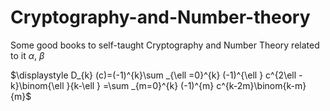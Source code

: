 # Cryptography-and-Number-theory
Some good books to self-taught Cryptography and Number Theory related to it
$\alpha$, $\beta$



$\displaystyle D_{k} (c)=(-1)^{k}\sum _{\ell =0}^{k} (-1)^{\ell } c^{2\ell -k}\binom{\ell }{k-\ell } =\sum _{m=0}^{k} (-1)^{m} c^{k-2m}\binom{k-m}{m}$

